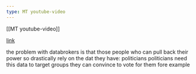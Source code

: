 ```yaml
---
type: MT youtube-video
---
```

 
[[MT youtube-video]]

[link](https://www.youtube-nocookie.com/embed/wqn3gR1WTcA)

the problem with databrokers is that those people who can pull back their power so drastically rely on the dat they have: politicians
politicians need this data to target groups they can convince to vote for them fore example

